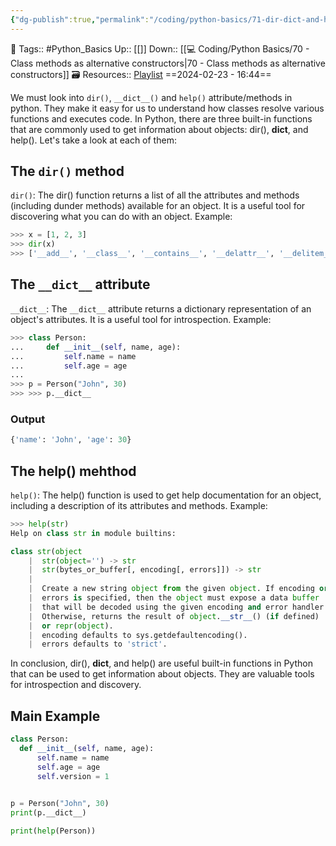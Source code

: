 ```yaml
---
{"dg-publish":true,"permalink":"/coding/python-basics/71-dir-dict-and-help-methods/","dgPassFrontmatter":true,"noteIcon":"3","created":"2024-02-23T16:44:50.408+05:30","updated":"2024-02-23T16:49:58.434+05:30"}
---
```


🧶 Tags:: #Python_Basics 
Up:: [[]]
Down:: [[💻 Coding/Python Basics/70 - Class methods as alternative constructors\|70 - Class methods as alternative constructors]]
🗃 Resources:: [Playlist](https://www.youtube.com/playlist?list=PLu0W_9lII9agwh1XjRt242xIpHhPT2llg)
==2024-02-23 - 16:44==

We must look into `dir()`, `__dict__()` and `help()` attribute/methods in python. They make it easy for us to understand how classes resolve various functions and executes code. In Python, there are three built-in functions that are commonly used to get information about objects: dir(), **dict**, and help(). Let's take a look at each of them:

## The `dir()` method
`dir()`: The dir() function returns a list of all the attributes and methods (including dunder methods) available for an object. It is a useful tool for discovering what you can do with an object. Example:
```python
>>> x = [1, 2, 3]
>>> dir(x)
>>> ['__add__', '__class__', '__contains__', '__delattr__', '__delitem__', '__dir__', '__doc__', '__eq__', '__format__', '__ge__', '__getattribute__', '__getitem__', '__gt__', '__hash__', '__iadd__', '__imul__', '__init__', '__init_subclass__', '__iter__', '__le__', '__len__', '__lt__', '__mul__', '__ne__', '__new__', '__reduce__', '__reduce_ex__', '__repr__', '__reversed__', '__rmul__', '__setattr__', '__setitem__', '__sizeof__', '__str__', '__subclasshook__', 'append', 'clear', 'copy', 'count', 'extend', 'index', 'insert', 'pop', 'remove', 'reverse', 'sort']   `
```

## The `__dict__` attribute

`__dict__`: The `__dict__` attribute returns a dictionary representation of an object's attributes. It is a useful tool for introspection. Example:
```python
>>> class Person:
...     def __init__(self, name, age):
...         self.name = name
...         self.age = age
...
>>> p = Person("John", 30)
>>> >>> p.__dict__
```

### Output
```python
{'name': 'John', 'age': 30}
```

## The help() mehthod
`help()`: The help() function is used to get help documentation for an object, including a description of its attributes and methods. Example:

```python
>>> help(str)
Help on class str in module builtins:

class str(object
	|  str(object='') -> str
	|  str(bytes_or_buffer[, encoding[, errors]]) -> str
	|
	|  Create a new string object from the given object. If encoding or 
	|  errors is specified, then the object must expose a data buffer
	|  that will be decoded using the given encoding and error handler.
	|  Otherwise, returns the result of object.__str__() (if defined)
	|  or repr(object).
	|  encoding defaults to sys.getdefaultencoding().
	|  errors defaults to 'strict'.
```

In conclusion, dir(), **dict**, and help() are useful built-in functions in Python that can be used to get information about objects. They are valuable tools for introspection and discovery.

## Main Example
```python
class Person:
  def __init__(self, name, age):
      self.name = name
      self.age = age
      self.version = 1

    
p = Person("John", 30)
print(p.__dict__)

print(help(Person))
```